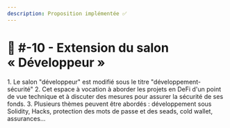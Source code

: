 ```yaml
---
description: Proposition implémentée ✅
---
```


# 📜 #-10 - Extension du salon « Développeur »

1\. Le salon "développeur" est modifié sous le titre "développement-sécurité" 2. Cet espace à vocation à aborder les projets en DeFi d'un point de vue technique et à discuter des mesures pour assurer la sécurité de ses fonds. 3. Plusieurs thèmes peuvent être abordés : développement sous Solidity, Hacks, protection des mots de passe et des seads, cold wallet, assurances...
